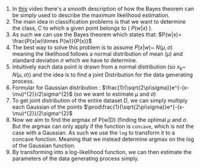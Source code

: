 1. In [this](https://www.youtube.com/watch?v=sguol03tfWo) video there's a smooth description of how the Bayes theorem can be simply used to describe the maximum likelihood estimation.
2. The main idea in classification problems is that we want to determine the class, $C$ to which a given point belongs to ( $P(w|x)$ ).
3. As such we can use the Bayes theorem which states that: $P(w|x)= \frac{P(x|w)\times P(w)}{P(x)}$
4. The best way to solve this problem is to assume $P(x|w)$~ $N(\mu,\sigma)$ meaning the likelihood follows a normal distribution of mean ($\mu$) and standard deviation $\sigma$ which we have to determine.
5. Intuitively each data point is drawn from a normal distribution (so $x_{k}$~ $N$($\mu,\sigma$)) and the idea is to find a joint Distribution for the data generating process.
6.  Formular for Gaussian distribution : $\frac{1}{\sqrt{2\pi\sigma}}e^{-(x-\mu)^{2}}/2\sigma^{2}$ (so we want to estimate $\mu$ and $\sigma$)
7.  To get joint distribution of the entire dataset $D$, we can simply multiply each Gaussian of the points  $\prod\frac{1}{\sqrt{2\pi\sigma}}e^{-(x-\mu)^{2}}/2\sigma^{2}$
8.  Now we aim to find the argmax of P(w|D) (finding the optimal $\mu$ and $\sigma$. But the argmax can only apply if the function is `concave`, which is not the case with a Gaussian. As such we use the `log` to transform it to a concave fonction. Meaning that we instead determine argmax on the log of the Gaussian function.
9.  By transforming into a log-likelihood function, we can then estimate the parameters of the data generating process simply.

